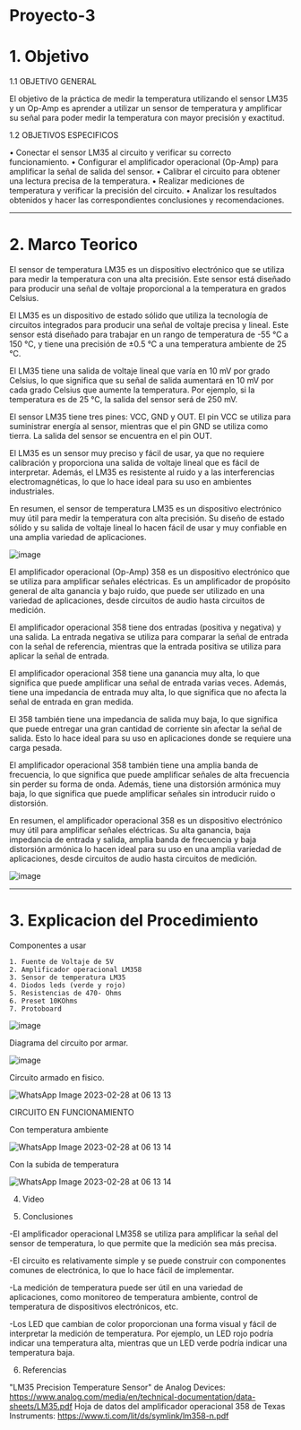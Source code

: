 # Proyecto-3

# 1. Objetivo
1.1 OBJETIVO GENERAL

El objetivo de la práctica de medir la temperatura utilizando el sensor LM35 y un Op-Amp es aprender a utilizar un sensor de temperatura y amplificar su señal para poder medir la temperatura con mayor precisión y exactitud.

1.2 OBJETIVOS ESPECIFICOS

• Conectar el sensor LM35 al circuito y verificar su correcto funcionamiento. 
• Configurar el amplificador operacional (Op-Amp) para amplificar la señal de salida del sensor. • Calibrar el circuito para obtener una lectura precisa de la temperatura. 
• Realizar mediciones de temperatura y verificar la precisión del circuito. 
• Analizar los resultados obtenidos y hacer las correspondientes conclusiones y recomendaciones.

-----------------------------------------------------------------------------------------------------------------------------------------------------------------------

# 2. Marco Teorico

El sensor de temperatura LM35 es un dispositivo electrónico que se utiliza para medir la temperatura con una alta precisión. Este sensor está diseñado para producir una señal de voltaje proporcional a la temperatura en grados Celsius.

El LM35 es un dispositivo de estado sólido que utiliza la tecnología de circuitos integrados para producir una señal de voltaje precisa y lineal. Este sensor está diseñado para trabajar en un rango de temperatura de -55 °C a 150 °C, y tiene una precisión de ±0.5 °C a una temperatura ambiente de 25 °C.

El LM35 tiene una salida de voltaje lineal que varía en 10 mV por grado Celsius, lo que significa que su señal de salida aumentará en 10 mV por cada grado Celsius que aumente la temperatura. Por ejemplo, si la temperatura es de 25 °C, la salida del sensor será de 250 mV.

El sensor LM35 tiene tres pines: VCC, GND y OUT. El pin VCC se utiliza para suministrar energía al sensor, mientras que el pin GND se utiliza como tierra. La salida del sensor se encuentra en el pin OUT.

El LM35 es un sensor muy preciso y fácil de usar, ya que no requiere calibración y proporciona una salida de voltaje lineal que es fácil de interpretar. Además, el LM35 es resistente al ruido y a las interferencias electromagnéticas, lo que lo hace ideal para su uso en ambientes industriales.

En resumen, el sensor de temperatura LM35 es un dispositivo electrónico muy útil para medir la temperatura con alta precisión. Su diseño de estado sólido y su salida de voltaje lineal lo hacen fácil de usar y muy confiable en una amplia variedad de aplicaciones.

![image](https://user-images.githubusercontent.com/116819100/221759340-728fd7f5-dfce-4186-bb8b-34925318ab0c.png)

El amplificador operacional (Op-Amp) 358 es un dispositivo electrónico que se utiliza para amplificar señales eléctricas. Es un amplificador de propósito general de alta ganancia y bajo ruido, que puede ser utilizado en una variedad de aplicaciones, desde circuitos de audio hasta circuitos de medición.

El amplificador operacional 358 tiene dos entradas (positiva y negativa) y una salida. La entrada negativa se utiliza para comparar la señal de entrada con la señal de referencia, mientras que la entrada positiva se utiliza para aplicar la señal de entrada.

El amplificador operacional 358 tiene una ganancia muy alta, lo que significa que puede amplificar una señal de entrada varias veces. Además, tiene una impedancia de entrada muy alta, lo que significa que no afecta la señal de entrada en gran medida.

El 358 también tiene una impedancia de salida muy baja, lo que significa que puede entregar una gran cantidad de corriente sin afectar la señal de salida. Esto lo hace ideal para su uso en aplicaciones donde se requiere una carga pesada.

El amplificador operacional 358 también tiene una amplia banda de frecuencia, lo que significa que puede amplificar señales de alta frecuencia sin perder su forma de onda. Además, tiene una distorsión armónica muy baja, lo que significa que puede amplificar señales sin introducir ruido o distorsión.

En resumen, el amplificador operacional 358 es un dispositivo electrónico muy útil para amplificar señales eléctricas. Su alta ganancia, baja impedancia de entrada y salida, amplia banda de frecuencia y baja distorsión armónica lo hacen ideal para su uso en una amplia variedad de aplicaciones, desde circuitos de audio hasta circuitos de medición.

![image](https://user-images.githubusercontent.com/116819100/221760210-62cbd42f-3471-48be-93dc-ccdcbbe77c05.png)

-----------------------------------------------------------------------------------------------------------------------------------------------------------------------

# 3. Explicacion del Procedimiento

Componentes a usar

    1. Fuente de Voltaje de 5V
    2. Amplificador operacional LM358
    3. Sensor de temperatura LM35
    4. Diodos leds (verde y rojo)
    5. Resistencias de 470- Ohms
    6. Preset 10KOhms
    7. Protoboard

![image](https://user-images.githubusercontent.com/116781677/221834784-40aad1d9-7d5d-40ba-8e1e-dc2ea263962b.png)

Diagrama del circuito por armar.

![image](https://user-images.githubusercontent.com/116781677/221832655-da0ffd72-91e2-4c24-b16a-eaae8dfdce40.png)

Circuito armado en fisico.

![WhatsApp Image 2023-02-28 at 06 13 13](https://user-images.githubusercontent.com/116781677/221837793-5fe6ee16-dc7f-4fa1-8f3c-9580a7899132.jpg)

CIRCUITO EN FUNCIONAMIENTO

Con temperatura ambiente

![WhatsApp Image 2023-02-28 at 06 13 14](https://user-images.githubusercontent.com/116781677/221837941-e2b087d1-167b-494a-9e65-6d7f4d672a7e.jpg)

Con la subida de temperatura

![WhatsApp Image 2023-02-28 at 06 13 14](https://user-images.githubusercontent.com/116781677/221838061-1364d954-de2d-4045-aede-30f6901305c9.jpg)

4. Video

5. Conclusiones

-El amplificador operacional LM358 se utiliza para amplificar la señal del sensor de temperatura, lo que permite que la medición sea más precisa.

-El circuito es relativamente simple y se puede construir con componentes comunes de electrónica, lo que lo hace fácil de implementar.

-La medición de temperatura puede ser útil en una variedad de aplicaciones, como monitoreo de temperatura ambiente, control de temperatura de dispositivos electrónicos, etc.

-Los LED que cambian de color proporcionan una forma visual y fácil de interpretar la medición de temperatura. Por ejemplo, un LED rojo podría indicar una temperatura alta, mientras que un LED verde podría indicar una temperatura baja.

6. Referencias

"LM35 Precision Temperature Sensor" de Analog Devices: https://www.analog.com/media/en/technical-documentation/data-sheets/LM35.pdf
Hoja de datos del amplificador operacional 358 de Texas Instruments: https://www.ti.com/lit/ds/symlink/lm358-n.pdf 
